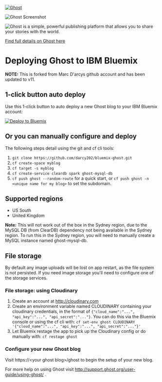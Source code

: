<a href="https://github.com/TryGhost/Ghost"><img src="https://cloud.githubusercontent.com/assets/120485/6622822/c4c639fe-c8e7-11e4-9e64-5bec06c8b4c3.png" alt="Ghost" /></a>

![Ghost Screenshot](https://cloud.githubusercontent.com/assets/120485/6626466/6dae46b2-c8ff-11e4-8c7c-8dd63b215f7b.jpg)

![Ghost is a simple, powerful publishing platform that allows you to share your stories with the world.](https://cloud.githubusercontent.com/assets/120485/6626501/b2bb072c-c8ff-11e4-8e1a-2e78e68fd5c3.png)

[Find full details on Ghost here](https://github.com/tryghost/Ghost)


# Deploying Ghost to IBM Bluemix

**NOTE:** This is forked from Marc D'arcys github account and has been updated to v11.

## 1-click button auto deploy

Use this 1-click button to auto deploy a new Ghost blog to your IBM Bluemix account:

[![Deploy to Bluemix](https://bluemix.net/deploy/button.png)](https://bluemix.net/deploy?repository=https://github.com/hedpuqz/bluemix-ghost)

## Or you can manually configure and deploy

The following steps detail using the git and cf cli tools:

1. `git clone https://github.com/darcy202/bluemix-ghost.git`
1. `cf create-space myblog`
1. `cf target -s myblog`
1. `cf create-service cleardb spark ghost-mysql-db`
1. `cf push ghost --random-route` for a quick start, or `cf push ghost -n <unique name for my blog>` to set the subdomain.


## Supported regions

- US South
- United Kingdom

**Note:** This will not work out of the box in the Sydney region, due to the MySQL DB (from ClearDB) dependency not being available in the Sydney region. To run this in the Sydney region, you will need to manually create a MySQL instance named ghost-mysql-db.


## File storage

By default any image uploads will be lost on app restart, as the file system is not persisted. If you need image storage you'll need to configure one of the storage services.

### File storage: using Cloudinary

1. Create an account at http://cloudinary.com
1. Create an environment variable named CLOUDINARY containing your cloudinary credentials, in the format of `{"cloud_name":"...", "api_key":"...", "api_secret":"..."}`. You can do this via the Bluemix console or using the cf cli with: `cf set-env ghost CLOUDINARY '{"cloud_name":"...", "api_key":"...", "api_secret":"..."}'`
1. Let Bluemix restage the app to pick up the Cloudinary config or do manually with: `cf restage ghost`


### Configure your new Ghost blog

Visit https://\<your ghost blog\>/ghost to begin the setup of your new blog.

For more help on using Ghost visit http://support.ghost.org/user-guide/using-ghost/ .
